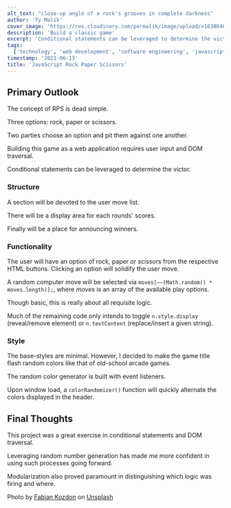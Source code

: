 ```yaml
---
alt_text: "close-up angle of a rock's grooves in complete darkness"
author: 'Ty Malik'
cover_image: 'https://res.cloudinary.com/permalik/image/upload/v1638646547/article_0006_js_rps.png'
description: 'Build a classic game'
excerpt: 'Conditional statements can be leveraged to determine the victor'
tags:
  ['technology', 'web development', 'software engineering', 'javascript', 'css']
timestamp: '2021-06-13'
title: 'JavaScript Rock Paper Scissors'
---
```


## Primary Outlook

The concept of RPS is dead simple.

Three options: rock, paper or scissors.

Two parties choose an option and pit them against one another.

Building this game as a web application requires user input and DOM traversal.

Conditional statements can be leveraged to determine the victor.

### Structure

A section will be devoted to the user move list.

There will be a display area for each rounds' scores.

Finally will be a place for announcing winners.

### Functionality

The user will have an option of rock, paper or scissors from the respective HTML buttons. Clicking an option will solidify the user move.

A random computer move will be selected via `moves[~~(Math.random() * moves.length)];`, where _moves_ is an array of the available play options.

Though basic, this is really about all requisite logic.

Much of the remaining code only intends to toggle `n.style.display` (reveal/remove element) or `n.textContent` (replace/insert a given string).

### Style

The base-styles are minimal. However, I decided to make the game title flash random colors like that of old-school arcade games.

The random color generator is built with event listeners.

Upon window load, a `colorRandomizer()` function will quickly alternate the colors displayed in the header.

## Final Thoughts

This project was a great exercise in conditional statements and DOM traversal.

Leveraging random number generation has made me more confident in using such processes going forward.

Modularization also proved paramount in distinguishing which logic was firing and where.

Photo by <a href="https://unsplash.com/@fabiankozdon?utm_source=unsplash&utm_medium=referral&utm_content=creditCopyText">Fabian Kozdon</a> on <a href="https://unsplash.com/s/photos/rock?utm_source=unsplash&utm_medium=referral&utm_content=creditCopyText">Unsplash</a>
